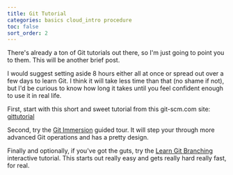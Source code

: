 ```yaml
---
title: Git Tutorial
categories: basics cloud_intro procedure
toc: false
sort_order: 2
---
```

There's already a ton of Git tutorials out there, so I'm just going to point you to them.<!--more--> This will be another brief post.

I would suggest setting aside 8 hours either all at once or spread out over a few days to learn Git. I think it will take less time than that (no shame if not), but I'd be curious to know how long it takes until you feel confident enough to use it in real life.

First, start with this short and sweet tutorial from this git-scm.com site: [gittutorial](https://git-scm.com/docs/gittutorial)

Second, try the [Git Immersion](https://gitimmersion.com/) guided tour. It will step your through more advanced Git operations and has a pretty design.

Finally and optionally, if you've got the guts, try the [Learn Git Branching](https://learngitbranching.js.org/) interactive tutorial. This starts out really easy and gets really hard really fast, for real.